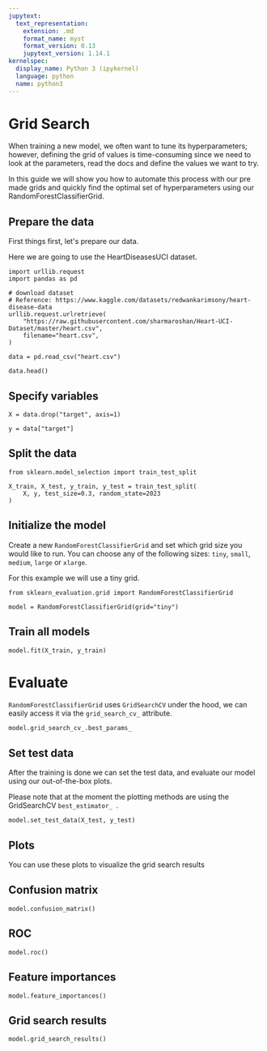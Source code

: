 ```yaml
---
jupytext:
  text_representation:
    extension: .md
    format_name: myst
    format_version: 0.13
    jupytext_version: 1.14.1
kernelspec:
  display_name: Python 3 (ipykernel)
  language: python
  name: python3
---
```


# Grid Search

When training a new model, we often want to tune its hyperparameters; however, defining the grid of values is time-consuming since we need to look at the parameters, read the docs and define the values we want to try. 

In this guide we will show you how to automate this process with our pre made grids and quickly find the optimal set of hyperparameters using our RandomForestClassifierGrid.

## Prepare the data
First things first, let's prepare our data.

Here we are going to use the HeartDiseasesUCI dataset.

```{code-cell} ipython3
import urllib.request
import pandas as pd

# download dataset
# Reference: https://www.kaggle.com/datasets/redwankarimsony/heart-disease-data
urllib.request.urlretrieve(
    "https://raw.githubusercontent.com/sharmaroshan/Heart-UCI-Dataset/master/heart.csv",
    filename="heart.csv",
)

data = pd.read_csv("heart.csv")

data.head()
```

## Specify variables

```{code-cell} ipython3
X = data.drop("target", axis=1)

y = data["target"]
```

## Split the data

```{code-cell} ipython3
from sklearn.model_selection import train_test_split

X_train, X_test, y_train, y_test = train_test_split(
    X, y, test_size=0.3, random_state=2023
)
```

## Initialize the model

Create a new `RandomForestClassifierGrid` and set which grid size you would like to run. 
You can choose any of the following sizes: `tiny`, `small`, `medium`, `large` or `xlarge`.

For this example we will use a tiny grid.

```{code-cell} ipython3
from sklearn_evaluation.grid import RandomForestClassifierGrid

model = RandomForestClassifierGrid(grid="tiny")
```

## Train all models

```{code-cell} ipython3
model.fit(X_train, y_train)
```

# Evaluate

`RandomForestClassifierGrid` uses `GridSearchCV` under the hood, we can easily access it via the `grid_search_cv_` attribute.

```{code-cell} ipython3
model.grid_search_cv_.best_params_
```

## Set test data

After the training is done we can set the test data, and evaluate our model using our out-of-the-box plots.

Please note that at the moment the plotting methods are using the GridSearchCV `best_estimator_ `.

```{code-cell} ipython3
model.set_test_data(X_test, y_test)
```

## Plots

You can use these plots to visualize the grid search results

## Confusion matrix

```{code-cell} ipython3
model.confusion_matrix()
```

## ROC

```{code-cell} ipython3
model.roc()
```

## Feature importances

```{code-cell} ipython3
model.feature_importances()
```

## Grid search results

```{code-cell} ipython3
model.grid_search_results()
```
